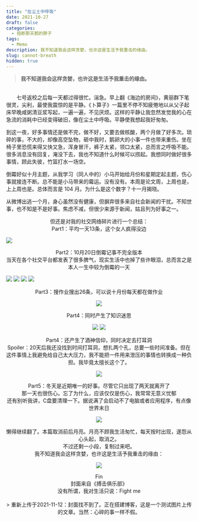 ```yaml
---
title: "在尘土中呼吸"
date: 2021-10-27
draft: false
categories:
  - 扭断那天鹅的脖子
tags:
  - Memo
description: 我不知道我会这样贪婪，也许这是生活予我重击的缘由。
slug: cannot-breath
hidden: true 
---
```


> **我不知道我会这样贪婪，也许这是生活予我重击的缘由。**

<!--more-->

</br>
　　七号返校之后每一天都过得很忙。湍急。早上翻《海边的房间》，黄丽群下笔很灵，尖利，最使我震惊的是平静。《卜算子》一篇里不停不知疲倦地以从父子起床早晚咸粥清豆浆写起，一遍一遍，不见厌烦。这样的平静让我忽然发觉我的心在急流的消耗中已经变得破旧，像在尘土中呼吸。平静使我想起我好匆匆。

到这一夜，好多事情还是做不完，做不好，又要去做核酸，两个月做了好多次。琐碎的事，不大的，却像高空坠物，砸中我时，鹅卵大的小事一件也带来重伤。坐在椅子里恐慌来得又快又急，浑身冒汗，裤子太紧，领口太紧，总而言之呼吸不能。很多消息没有回复，淹没下去，我也不知道什么时候可以捞起。我想同时做好很多事情，顾此失彼，竹篮打水一场空。

倒霉好似十月主题，从我学习（同人中的）小马开始给月份和星期定起主题，伤心事就接连不断。总不能是小马带来的霉运。没有没有。本周是论文周，上周也是，上上周也是。总体而言是 104 月。为什么是这个数字？十一月揭晓。

从微博出逃一个月，身心虽然没有健康，但摒弃很多来自社会新闻的干扰。不知世事，也不知是不是好事。焦虑不减，但很少来源于新闻，姑且列为好事之一。

<center>但还是对我的社交网络碎片进行一个总结：</center>

<center>Part1：平均一天13条，这个女人疯得没边</center>

![](/images/1.webp)

<center>Part2：10月20日倒霉记事不完全版本</center>

<center>当天在各个社交平台都发表了很多脾气，现实生活中也掉了些许眼泪，总而言之是本人一生中较为倒霉的一天</center>

![](/images/2.webp)
![](/images/3.webp)
![](/images/4.webp)
![](/images/5.webp)

<center>Part3：搜作业搜出26条，可以说十月份每天都在做作业

![](/images/6.webp)
</br>

<center>Part4：同时产生了知识迷思

![](/images/意志力.webp)
![](/images/7.webp)

<center>Part4：还产生了酒神信仰，同时决定去打耳洞</center>

<center>
    Spoiler：20天后我还没找到时间打耳洞，想扎两个孔，总要一些时间准备。但在这件事情上我避免给自己太大压力，我不能把一件用来泄压的事情也转换成一种负担。我毕竟太擅长这个了。
</center>

![](/images/8.webp)

<center>Part5：冬天是近期唯一的好事。尽管它只出现了两天就离开了</center>

<center>那一天也很伤心。忘了为什么，应该仅仅是伤心，我常常无意义忧郁</center>

<center>还有别听我讲，C盘要清理一下。据说满了会启动不了电脑或者应用程序，有点像世界末日</center>

![](/images/9.webp)

<center>懒得继续翻了。本篇取消前后月亮。月亮不顾我生活匆忙，每天按时出现，遂怨从心头起，取消之。
<center>不过还剩一小段，复制过来吧。
<center>我不知道我会这样贪婪，也许这是生活予我重击的缘由：

![](/images/10.webp)

<center>Fin</center>

<center>封面来自《搏击俱乐部》

<center>没有所谓，我对生活只说：Fight me</center>

</br>
> 重新上传于2021-11-12：封面找不到了。正在搭建博客，这是一个测试图片上传的文章。当然：心碎的事一样不假。
